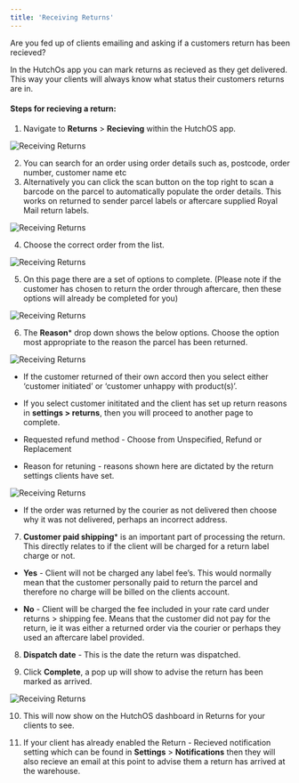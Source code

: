 ```yaml
---
title: 'Receiving Returns'
---
```

Are you fed up of clients emailing and asking if a customers return has been recieved? 

In the HutchOs app you can mark returns as recieved as they get delivered. This way your clients will always know what status their customers returns are in.

#### Steps for recieving a return:

1. Navigate to **Returns** > **Recieving** within the HutchOS app.

<img src="/images/receivingreturns-1.png" alt="Receiving Returns" />

2. You can search for an order using order details such as, postcode, order number, customer name etc
3. Alternatively you can click the scan button on the top right to scan a barcode on the parcel to automatically populate the order details. This works on returned to sender parcel labels or aftercare supplied Royal Mail return labels.

<img src="/images/receivingreturns-2.png" alt="Receiving Returns" />

4. Choose the correct order from the list.

<img src="/images/receivingreturns-3.png" alt="Receiving Returns" />

5. On this page there are a set of options to complete. (Please note if the customer has chosen to return the order through aftercare, then these options will already be completed for you)

<img src="/images/receivingreturns-4.png" alt="Receiving Returns" />

6. The **Reason*** drop down shows the below options. Choose the option most appropriate to the reason the parcel has been returned. 

<img src="/images/receivingreturns-5.png" alt="Receiving Returns" />

- If the customer returned of their own accord then you select either ‘customer initiated’ or ‘customer unhappy with product(s)’.
- If you select customer inititated and the client has set up return reasons in **settings > returns**, then you will proceed to another page to complete.

-  Requested refund method - Choose from Unspecified, Refund or Replacement

- Reason for retuning - reasons shown here are dictated by the return settings clients have set.

<img src="/images/receivingreturns-6.png" alt="Receiving Returns" />

- If the order was returned by the courier as not delivered then choose why it was not delivered, perhaps an incorrect address.


7. **Customer paid shipping*** is an important part of processing the return. This directly relates to if the client will be charged for a return label charge or not. 

- **Yes** - Client will not be charged any label fee’s. This would normally mean that the customer personally paid to return the parcel and therefore no charge will be billed on the clients account.

- **No** -  Client will be charged the fee included in your rate card under returns > shipping fee.  Means that the customer did not pay for the return, ie it was either a returned order via the courier or perhaps they used an aftercare label provided.

8. **Dispatch date** - This is the date the return was dispatched. 

9. Click **Complete**, a pop up will show to advise the return has been marked as arrived.

<img src="/images/receivingreturns-7.png" alt="Receiving Returns" />

10. This will now show on the HutchOS dashboard in Returns for your clients to see.

11. If your client has already enabled the Return - Recieved notification setting which can be found in **Settings** > **Notifications** then they will also recieve an email at this point to advise them a return has arrived at the warehouse.